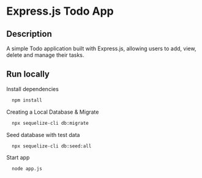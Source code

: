 # Express.js Todo App

## Description

A simple Todo application built with Express.js, allowing users to add, view, delete and manage their tasks.

## Run locally

Install dependencies

```bash
  npm install
```

Creating a Local Database & Migrate

```bash
  npx sequelize-cli db:migrate
```

Seed database with test data

```bash
  npx sequelize-cli db:seed:all
```

Start app

```bash
  node app.js
```
